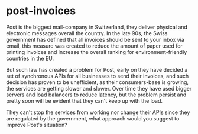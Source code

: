 # post-invoices

Post is the biggest mail-company in Switzerland, they deliver physical and electronic messages overall the country. In the late 90s, the Swiss government has defined that all invoices should be sent to your inbox via email, this measure was created to reduce the amount of paper used for printing invoices and increase the overall ranking for environment-friendly countries in the EU.

But such law has created a problem for Post, early on they have decided a set of synchronous APIs for all businesses to send their invoices, and such decision has proven to be unefficient, as their consumers-base is growing, the services are getting slower and slower. Over time they have used bigger servers and load balancers to reduce latency, but the problem persist and pretty soon will be evident that they can't keep up with the load.

They can't stop the services from working nor change their APIs since they are regulated by the government, what approach would you suggest to improve Post's situation?

